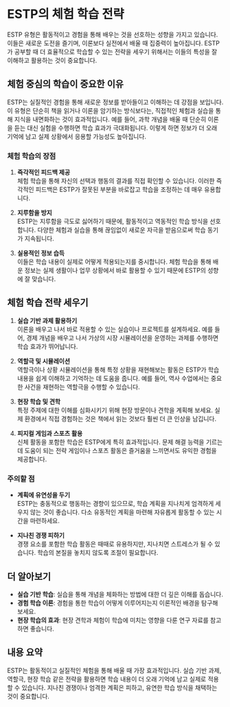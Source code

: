 # ESTP의 체험 학습 전략

ESTP 유형은 활동적이고 경험을 통해 배우는 것을 선호하는 성향을 가지고 있습니다. 이들은 새로운 도전을 즐기며, 이론보다 실전에서 배울 때 집중력이 높아집니다. ESTP가 공부할 때 더 효율적으로 학습할 수 있는 전략을 세우기 위해서는 이들의 특성을 잘 이해하고 활용하는 것이 중요합니다.

## 체험 중심의 학습이 중요한 이유

ESTP는 실질적인 경험을 통해 새로운 정보를 받아들이고 이해하는 데 강점을 보입니다. 이 유형은 단순히 책을 읽거나 이론을 암기하는 방식보다는, 직접적인 체험과 실습을 통해 지식을 내면화하는 것이 효과적입니다. 예를 들어, 과학 개념을 배울 때 단순히 이론을 듣는 대신 실험을 수행하면 학습 효과가 극대화됩니다. 이렇게 하면 정보가 더 오래 기억에 남고 실제 상황에서 응용할 가능성도 높아집니다.

### 체험 학습의 장점

1. **즉각적인 피드백 제공**  
   체험 학습을 통해 자신의 선택과 행동의 결과를 직접 확인할 수 있습니다. 이러한 즉각적인 피드백은 ESTP가 잘못된 부분을 바로잡고 학습을 조정하는 데 매우 유용합니다.

2. **지루함을 방지**  
   ESTP는 지루함을 극도로 싫어하기 때문에, 활동적이고 역동적인 학습 방식을 선호합니다. 다양한 체험과 실습을 통해 끊임없이 새로운 자극을 받음으로써 학습 동기가 지속됩니다.

3. **실용적인 정보 습득**  
   이들은 학습 내용이 실제로 어떻게 적용되는지를 중시합니다. 체험 학습을 통해 배운 정보는 실제 생활이나 업무 상황에서 바로 활용할 수 있기 때문에 ESTP의 성향에 잘 맞습니다.

## 체험 학습 전략 세우기

1. **실습 기반 과제 활용하기**  
   이론을 배우고 나서 바로 적용할 수 있는 실습이나 프로젝트를 설계하세요. 예를 들어, 경제 개념을 배우고 나서 가상의 시장 시뮬레이션을 운영하는 과제를 수행하면 학습 효과가 뛰어납니다.

2. **역할극 및 시뮬레이션**  
   역할극이나 상황 시뮬레이션을 통해 특정 상황을 재현해보는 활동은 ESTP가 학습 내용을 쉽게 이해하고 기억하는 데 도움을 줍니다. 예를 들어, 역사 수업에서는 중요한 사건을 재현하는 역할극을 수행할 수 있습니다.

3. **현장 학습 및 견학**  
   특정 주제에 대한 이해를 심화시키기 위해 현장 방문이나 견학을 계획해 보세요. 실제 환경에서 직접 경험하는 것은 책에서 읽는 것보다 훨씬 더 큰 인상을 남깁니다.

4. **피지컬 게임과 스포츠 활용**  
   신체 활동을 포함한 학습은 ESTP에게 특히 효과적입니다. 문제 해결 능력을 기르는 데 도움이 되는 전략 게임이나 스포츠 활동은 즐거움을 느끼면서도 유익한 경험을 제공합니다.

### 주의할 점

- **계획에 유연성을 두기**  
  ESTP는 충동적으로 행동하는 경향이 있으므로, 학습 계획을 지나치게 엄격하게 세우지 않는 것이 좋습니다. 다소 유동적인 계획을 마련해 자유롭게 활동할 수 있는 시간을 마련하세요.

- **지나친 경쟁 피하기**  
  경쟁 요소를 포함한 학습 활동은 때때로 유용하지만, 지나치면 스트레스가 될 수 있습니다. 학습의 본질을 놓치지 않도록 조절이 필요합니다.

## 더 알아보기

- **실습 기반 학습**: 실습을 통해 개념을 체화하는 방법에 대한 더 깊은 이해를 돕습니다.
- **경험 학습 이론**: 경험을 통한 학습이 어떻게 이루어지는지 이론적인 배경을 탐구해 보세요.
- **현장 학습의 효과**: 현장 견학과 체험이 학습에 미치는 영향을 다룬 연구 자료를 참고하면 좋습니다.

## 내용 요약

ESTP는 활동적이고 실질적인 체험을 통해 배울 때 가장 효과적입니다. 실습 기반 과제, 역할극, 현장 학습 같은 전략을 활용하면 학습 내용이 더 오래 기억에 남고 실제로 적용할 수 있습니다. 지나친 경쟁이나 엄격한 계획은 피하고, 유연한 학습 방식을 채택하는 것이 중요합니다.